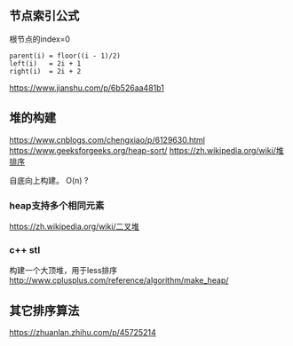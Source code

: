 

## 节点索引公式

根节点的index=0
```
parent(i) = floor((i - 1)/2)
left(i)   = 2i + 1
right(i)  = 2i + 2
```
https://www.jianshu.com/p/6b526aa481b1

## 堆的构建

https://www.cnblogs.com/chengxiao/p/6129630.html
https://www.geeksforgeeks.org/heap-sort/
https://zh.wikipedia.org/wiki/堆排序

自底向上构建。
O(n) ?

### heap支持多个相同元素

https://zh.wikipedia.org/wiki/二叉堆

### c++ stl

构建一个大顶堆，用于less排序
http://www.cplusplus.com/reference/algorithm/make_heap/

## 其它排序算法

https://zhuanlan.zhihu.com/p/45725214
